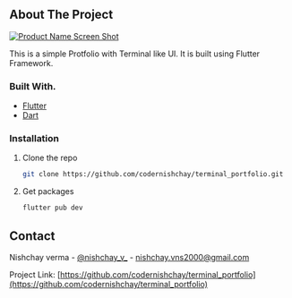 ## About The Project

[![Product Name Screen Shot][product-screenshot]](https://example.com)

This is a simple Protfolio with Terminal like UI. It is built using Flutter Framework.

### Built With.
* [Flutter](https://getbootstrap.com)
* [Dart](https://jquery.com)

### Installation
1. Clone the repo
   ```sh
   git clone https://github.com/codernishchay/terminal_portfolio.git
   ```
2. Get packages
   ```sh
   flutter pub dev
   ```
## Contact

Nishchay verma - [@nishchay_v_](https://twitter.com/nishchay_v_) - nishchay.vns2000@gmail.com

Project Link: [https://github.com/codernishchay/terminal_portfolio](https://github.com/codernishchay/terminal_portfolio)





[license-url]: https://github.com/othneildrew/Best-README-Template/blob/master/LICENSE.txt
[linkedin-shield]: https://img.shields.io/badge/-LinkedIn-black.svg?style=for-the-badge&logo=linkedin&colorB=555
[linkedin-url]: https://linkedin.com/in/
[product-screenshot]: images/screenshot.png

